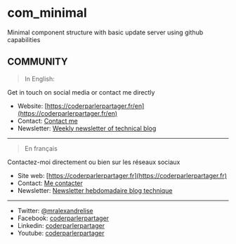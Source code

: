 # com_minimal
Minimal component structure with basic update server using github capabilities

## COMMUNITY
> In English:

Get in touch on social media or contact me directly
* Website: [https://coderparlerpartager.fr/en](https://coderparlerpartager.fr/en)
* Contact: [Contact me](https://coderparlerpartager.fr/en/say-hello)
* Newsletter: [Weekly newsletter of technical blog](https://coderparlerpartager.fr/en/get-newsletter)

---

> En français

Contactez-moi directement ou bien sur les réseaux sociaux

* Site web: [https://coderparlerpartager.fr](https://coderparlerpartager.fr)
* Contact: [Me contacter](https://coderparlerpartager.fr/contact)
* Newsletter: [Newsletter hebdomadaire blog technique](https://coderparlerpartager.fr/newsletter)

---

* Twitter: [@mralexandrelise](https://twitter.com/mralexandrelise)
* Facebook: [coderparlerpartager](https://www.facebook.com/coderparlerpartager)
* Linkedin: [coderparlerpartager](https://www.linkedin.com/company/coderparlerpartager)
* Youtube: [coderparlerpartager](https://www.youtube.com/channel/UCCya8rIL-PVHm8Mt4QPW-xw?sub_confirmation=1)
